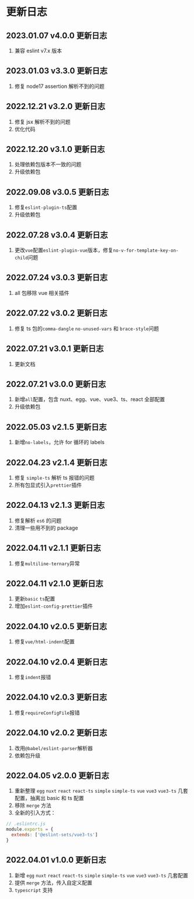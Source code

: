 # 更新日志

## 2023.01.07 v4.0.0 更新日志

1. 兼容 eslint v7.x 版本

## 2023.01.03 v3.3.0 更新日志

1. 修复 node17 assertion 解析不到的问题

## 2022.12.21 v3.2.0 更新日志

1. 修复 jsx 解析不到的问题
2. 优化代码

## 2022.12.20 v3.1.0 更新日志

1. 处理依赖包版本不一致的问题
2. 升级依赖包

## 2022.09.08 v3.0.5 更新日志

1. 修复`eslint-plugin-ts`配置
2. 升级依赖包

## 2022.07.28 v3.0.4 更新日志

1. 更改`vue`配置`eslint-plugin-vue`版本，修复`no-v-for-template-key-on-child`问题

## 2022.07.24 v3.0.3 更新日志

1. all 包移除 vue 相关插件

## 2022.07.22 v3.0.2 更新日志

1. 修复 ts 包的`comma-dangle` `no-unused-vars` 和 `brace-style`问题

## 2022.07.21 v3.0.1 更新日志

1. 更新文档

## 2022.07.21 v3.0.0 更新日志

1. 新增`all`配置，包含 nuxt、egg、vue、vue3、ts、react 全部配置
2. 升级依赖包

## 2022.05.03 v2.1.5 更新日志

1. 新增`no-labels`，允许 for 循环的 labels

## 2022.04.23 v2.1.4 更新日志

1. 修复 `simple-ts` 解析 ts 报错的问题
2. 所有包显式引入`prettier`插件

## 2022.04.13 v2.1.3 更新日志

1. 修复解析 `es6` 的问题
2. 清理一些用不到的 package

## 2022.04.11 v2.1.1 更新日志

1. 修复`multiline-ternary`异常

## 2022.04.11 v2.1.0 更新日志

1. 更新`basic` `ts`配置
2. 增加`eslint-config-prettier`插件

## 2022.04.10 v2.0.5 更新日志

1. 修复`vue/html-indent`配置

## 2022.04.10 v2.0.4 更新日志

1. 修复`indent`报错

## 2022.04.10 v2.0.3 更新日志

1. 修复`requireConfigFile`报错

## 2022.04.10 v2.0.2 更新日志

1. 改用`@babel/eslint-parser`解析器
2. 依赖包升级

## 2022.04.05 v2.0.0 更新日志

1. 重新整理 `egg` `nuxt` `react` `react-ts` `simple` `simple-ts` `vue` `vue3` `vue3-ts` 几套配置，抽离出 basic 和 ts 配置
2. 移除 `merge` 方法
3. 全新的引入方式：

```js
// .eslintrc.js
module.exports = {
  extends: ['@eslint-sets/vue3-ts']
}
```

## 2022.04.01 v1.0.0 更新日志

1. 新增 `egg` `nuxt` `react` `react-ts` `simple` `simple-ts` `vue` `vue3` `vue3-ts` 几套配置
2. 提供 `merge` 方法，传入自定义配置
3. `typescript` 支持
